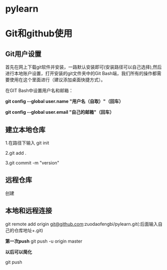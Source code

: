 # pylearn

# Git和github使用

## Git用户设置

首先在网上下载git软件并安装，一路默认安装即可(安装路径可以自己选择),然后进行本地账户设置，打开安装的git文件夹中的Git Bash端，我们所有的操作都需要使用在这个里面进行（建议添加桌面快捷方式）。

在GIT Bash中设置用户名和邮箱：

**git config --global user.name "用户名（自取）"（回车）**

**git config --global user.email "自己的邮箱"（回车）**

## 建立本地仓库

1.在路径下输入 git init

2.git add .

3.git commit -m "version"

## 远程仓库

创建

## 本地和远程连接

git remote add origin git@github.com:zuodaofengbi/pylearn.git(:后面输入自己的仓库地址+.git)

**第一次push**
git push -u origin master   

**以后可以简化**

git push
